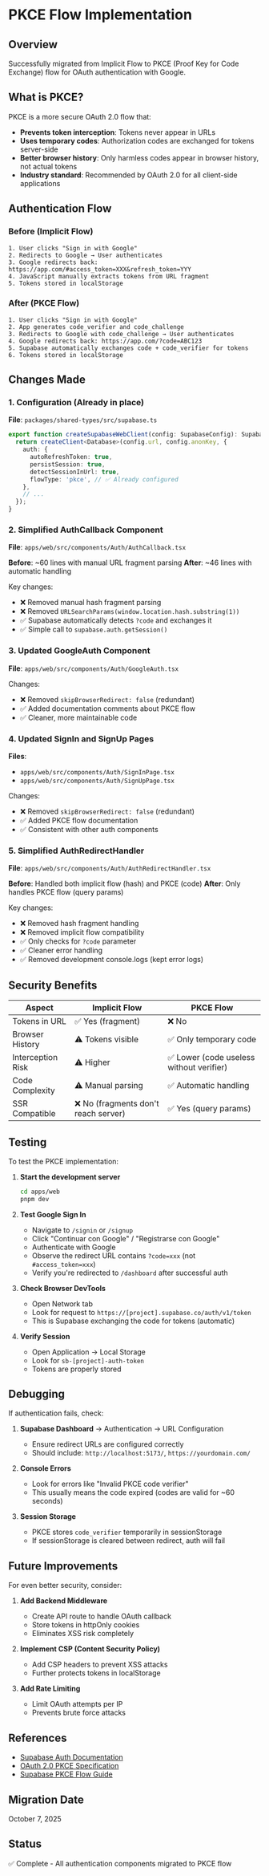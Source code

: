 # PKCE Flow Implementation

## Overview

Successfully migrated from Implicit Flow to PKCE (Proof Key for Code Exchange) flow for OAuth
authentication with Google.

## What is PKCE?

PKCE is a more secure OAuth 2.0 flow that:

- **Prevents token interception**: Tokens never appear in URLs
- **Uses temporary codes**: Authorization codes are exchanged for tokens server-side
- **Better browser history**: Only harmless codes appear in browser history, not actual tokens
- **Industry standard**: Recommended by OAuth 2.0 for all client-side applications

## Authentication Flow

### Before (Implicit Flow)

```
1. User clicks "Sign in with Google"
2. Redirects to Google → User authenticates
3. Google redirects back: https://app.com/#access_token=XXX&refresh_token=YYY
4. JavaScript manually extracts tokens from URL fragment
5. Tokens stored in localStorage
```

### After (PKCE Flow)

```
1. User clicks "Sign in with Google"
2. App generates code_verifier and code_challenge
3. Redirects to Google with code_challenge → User authenticates
4. Google redirects back: https://app.com/?code=ABC123
5. Supabase automatically exchanges code + code_verifier for tokens
6. Tokens stored in localStorage
```

## Changes Made

### 1. Configuration (Already in place)

**File**: `packages/shared-types/src/supabase.ts`

```typescript
export function createSupabaseWebClient(config: SupabaseConfig): SupabaseClientType {
  return createClient<Database>(config.url, config.anonKey, {
    auth: {
      autoRefreshToken: true,
      persistSession: true,
      detectSessionInUrl: true,
      flowType: 'pkce', // ✅ Already configured
    },
    // ...
  });
}
```

### 2. Simplified AuthCallback Component

**File**: `apps/web/src/components/Auth/AuthCallback.tsx`

**Before**: ~60 lines with manual URL fragment parsing **After**: ~46 lines with automatic handling

Key changes:

- ❌ Removed manual hash fragment parsing
- ❌ Removed `URLSearchParams(window.location.hash.substring(1))`
- ✅ Supabase automatically detects `?code` and exchanges it
- ✅ Simple call to `supabase.auth.getSession()`

### 3. Updated GoogleAuth Component

**File**: `apps/web/src/components/Auth/GoogleAuth.tsx`

Changes:

- ❌ Removed `skipBrowserRedirect: false` (redundant)
- ✅ Added documentation comments about PKCE flow
- ✅ Cleaner, more maintainable code

### 4. Updated SignIn and SignUp Pages

**Files**:

- `apps/web/src/components/Auth/SignInPage.tsx`
- `apps/web/src/components/Auth/SignUpPage.tsx`

Changes:

- ❌ Removed `skipBrowserRedirect: false` (redundant)
- ✅ Added PKCE flow documentation
- ✅ Consistent with other auth components

### 5. Simplified AuthRedirectHandler

**File**: `apps/web/src/components/Auth/AuthRedirectHandler.tsx`

**Before**: Handled both implicit flow (hash) and PKCE (code) **After**: Only handles PKCE flow
(query params)

Key changes:

- ❌ Removed hash fragment handling
- ❌ Removed implicit flow compatibility
- ✅ Only checks for `?code` parameter
- ✅ Cleaner error handling
- ✅ Removed development console.logs (kept error logs)

## Security Benefits

| Aspect            | Implicit Flow                        | PKCE Flow                                |
| ----------------- | ------------------------------------ | ---------------------------------------- |
| Tokens in URL     | ✅ Yes (fragment)                    | ❌ No                                    |
| Browser History   | ⚠️ Tokens visible                    | ✅ Only temporary code                   |
| Interception Risk | ⚠️ Higher                            | ✅ Lower (code useless without verifier) |
| Code Complexity   | ⚠️ Manual parsing                    | ✅ Automatic handling                    |
| SSR Compatible    | ❌ No (fragments don't reach server) | ✅ Yes (query params)                    |

## Testing

To test the PKCE implementation:

1. **Start the development server**

   ```bash
   cd apps/web
   pnpm dev
   ```

2. **Test Google Sign In**
   - Navigate to `/signin` or `/signup`
   - Click "Continuar con Google" / "Registrarse con Google"
   - Authenticate with Google
   - Observe the redirect URL contains `?code=xxx` (not `#access_token=xxx`)
   - Verify you're redirected to `/dashboard` after successful auth

3. **Check Browser DevTools**
   - Open Network tab
   - Look for request to `https://[project].supabase.co/auth/v1/token`
   - This is Supabase exchanging the code for tokens (automatic)

4. **Verify Session**
   - Open Application → Local Storage
   - Look for `sb-[project]-auth-token`
   - Tokens are properly stored

## Debugging

If authentication fails, check:

1. **Supabase Dashboard** → Authentication → URL Configuration
   - Ensure redirect URLs are configured correctly
   - Should include: `http://localhost:5173/`, `https://yourdomain.com/`

2. **Console Errors**
   - Look for errors like "Invalid PKCE code verifier"
   - This usually means the code expired (codes are valid for ~60 seconds)

3. **Session Storage**
   - PKCE stores `code_verifier` temporarily in sessionStorage
   - If sessionStorage is cleared between redirect, auth will fail

## Future Improvements

For even better security, consider:

1. **Add Backend Middleware**
   - Create API route to handle OAuth callback
   - Store tokens in httpOnly cookies
   - Eliminates XSS risk completely

2. **Implement CSP (Content Security Policy)**
   - Add CSP headers to prevent XSS attacks
   - Further protects tokens in localStorage

3. **Add Rate Limiting**
   - Limit OAuth attempts per IP
   - Prevents brute force attacks

## References

- [Supabase Auth Documentation](https://supabase.com/docs/guides/auth)
- [OAuth 2.0 PKCE Specification](https://oauth.net/2/pkce/)
- [Supabase PKCE Flow Guide](https://supabase.com/docs/guides/auth/auth-helpers/auth-ui#authentication-flow)

## Migration Date

October 7, 2025

## Status

✅ Complete - All authentication components migrated to PKCE flow
